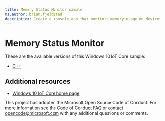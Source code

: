 ```yaml
---
title: Memory Status Monitor sample
ms.author: brian.fjeldstad
description: Create a console app that monitors memory usage on devices running Windows 10 IoT Core.
---
```


# Memory Status Monitor

These are the available versions of this Windows 10 IoT Core sample:

*	[C++](./CPP/README.md)

## Additional resources
* [Windows 10 IoT Core home page](https://developer.microsoft.com/en-us/windows/iot/)

This project has adopted the Microsoft Open Source Code of Conduct. For more information see the Code of Conduct FAQ or contact <opencode@microsoft.com> with any additional questions or comments.
